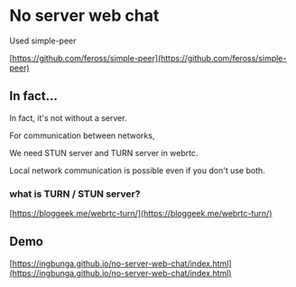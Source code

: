 # No server web chat

Used simple-peer

[https://github.com/feross/simple-peer](https://github.com/feross/simple-peer)

## In fact...

In fact, it's not without a server.

For communication between networks,

We need STUN server and TURN server in webrtc.

Local network communication is possible even if you don't use both.

### what is TURN / STUN server?

[https://bloggeek.me/webrtc-turn/](https://bloggeek.me/webrtc-turn/)

## Demo

[https://ingbunga.github.io/no-server-web-chat/index.html](https://ingbunga.github.io/no-server-web-chat/index.html)